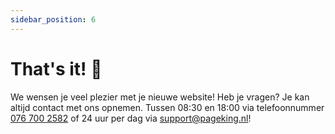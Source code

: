```yaml
---
sidebar_position: 6
---
```


# That's it! 🥳

We wensen je veel plezier met je nieuwe website! Heb je vragen? Je kan altijd contact met ons opnemen. Tussen 08:30 en 18:00 via telefoonnummer <a href="tel:+31767002582">076 700 2582</a> of 24 uur per dag via <a href="mailto:support@pageking.nl">support@pageking.nl</a>!